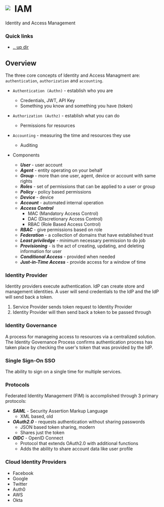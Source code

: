 # IAM <img style="margin: 6px 13px 0px 0px" align="left" src="../data/images/logo_36x36.png" />

Identity and Access Management

### Quick links
* [.. up dir](..)

## Overview
The three core concepts of Identity and Access Managment are: `authentication`, `authorization` and 
`accounting`.

* `Authentication (Authn)` - establish who you are
  * Credentials, JWT, API Key
  * Something you know and something you have (token)
* `Authorization (Authz)` - establish what you can do
  * Permissions for resources
* `Accounting` - measuring the time and resources they use
  * Auditing

* Components
  * ***User*** - user account
  * ***Agent*** - entity operating on your behalf
  * ***Group*** - more than one user, agent, device or account with same rights
  * ***Roles*** - set of permissions that can be applied to a user or group
  * ***Policy*** - policy based permissions
  * ***Device*** - device
  * ***Account*** - automated internal operation
  * ***Access Control***
    - MAC (Mandatory Access Control)
    - DAC (Discretionary Access Control)
    - RBAC (Role Based Access Control)
  * ***RBAC*** - give permissions based on role
  * ***Federation*** - a collection of domains that have established trust
  * ***Least priviledge*** - minimum necessary permission to do job
  * ***Provisioning*** - is the act of creating, updating, and deleting information for user
  * ***Conditional Access*** - provided when needed
  * ***Just-in-Time Access*** - provide access for a window of time

### Identity Provider
Identity providers execute authentication. IdP can create store and management identities. A user 
will send credentials to the IdP and the IdP will send back a token.

1. Service Provider sends token request to Identity Provider
2. Identity Provider will then send back a token to be passed through

### Identity Governance
A process for manageing access to resources via a centralized solution. The Identity Governance 
Process confirms authentication process has taken place by checking the user's token that was 
provided by the IdP.

### Single Sign-On SSO
The ability to sign on a single time for multiple services.

### Protocols
Federated Identity Management (FIM) is accomplished through 3 primary protocols:
* ***SAML*** - Security Assertion Markup Language
  * XML based, old
* ***OAuth2.0*** - requests authentication without sharing passwords
  * JSON based token sharing, modern
  * Shares just the token
* ***OIDC*** - OpenID Connect
  * Protocol that extends OAuth2.0 with additional functions
  * Adds the ability to share account data like user profile

### Cloud Identity Providers
* Facebook
* Google
* Twitter
* Auth0
* AWS
* Okta
